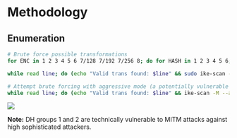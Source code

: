 # Methodology

## Enumeration

```bash
# Brute force possible transformations
for ENC in 1 2 3 4 5 6 7/128 7/192 7/256 8; do for HASH in 1 2 3 4 5 6; do for AUTH in 1 2 3 4 5 6 7 8 64221 64222 64223 64224 65001 65002 65003 65004 65005 65006 65007 65008 65009 65010; do for GROUP in 1 2 3 4 5 6 7 8 9 10 11 12 13 14 15 16 17 18; do echo "--trans=$ENC,$HASH,$AUTH,$GROUP" >> ike-dict.txt ;done ;done ;done ;done

while read line; do (echo "Valid trans found: $line" && sudo ike-scan -M $line <IP>) | grep -B14 "1 returned handshake" | grep "Valid trans found" ; done < ike-dict.txt

# Attempt brute forcing with aggressive mode (a potentially vulnerable server-side setting)
while read line; do (echo "Valid trans found: $line" && ike-scan -M --aggressive -P handshake.txt $line <IP>) | grep -B7 "SA=" | grep "Valid trans found" ; done < ike-dict.txt
```

![](https://book.hacktricks.xyz/~gitbook/image?url=https:%2F%2F129538173-files.gitbook.io%2F%7E%2Ffiles%2Fv0%2Fb%2Fgitbook-legacy-files%2Fo%2Fassets%252F-L_2uGJGU7AVNRcqRvEi%252F-LrAjA5v34DHRwaP4f6m%252F-LrAn4UibcmZl7iUQRBV%252Fimage.png%3Falt=media%26token=92335027-c55a-43e4-9c01-5059675cea2a&width=768&dpr=4&quality=100&sign=0018536b6c5a7441a24718d27f6e76d34d6f8ceb8d6c8e224d48c01d73ad7bf6)

**Note:** DH groups 1 and 2 are technically vulnerable to MITM attacks against high sophisticated attackers.